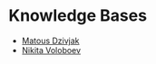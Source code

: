 # Knowledge Bases

* [Matous Dzivjak](https://wiki.dzx.cz)
* [Nikita Voloboev](https://wiki.nikitavoloboev.xyz)
